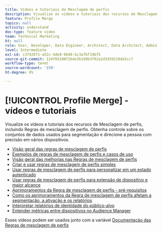 ```yaml
---
title: Vídeos e tutoriais da Mesclagem de perfis
description: Visualize os vídeos e tutoriais dos recursos de Mesclagem de perfis, incluindo Regras de mesclagem de perfis. Obtenha controle sobre os conjuntos de dados usados para segmentação e direcione a pessoa com precisão em vários dispositivos.
feature: Profile Merge
topics: null
activity: understand
doc-type: feature video
team: Technical Marketing
kt: null
role: User, Developer, Data Engineer, Architect, Data Architect, Admin, Leader
level: Intermediate
exl-id: c3742871-a52c-4de9-9648-bc3afbf19bf5
source-git-commit: 124f03208f2b4e3b109b3f02a2d3d59210da5cc7
workflow-type: tm+mt
source-wordcount: '159'
ht-degree: 0%

---
```


# [!UICONTROL Profile Merge] - vídeos e tutoriais

Visualize os vídeos e tutoriais dos recursos de Mesclagem de perfis, incluindo Regras de mesclagem de perfis. Obtenha controle sobre os conjuntos de dados usados para segmentação e direcione a pessoa com precisão em vários dispositivos.

* [Visão geral das regras de mesclagem de perfis](overview-of-profile-merge-rules.md)
* [Exemplos de regras de mesclagem de perfis e casos de uso](profile-merge-rule-examples-and-use-cases.md)
* [Visão geral das melhorias nas Regras de mesclagem de perfis](overview-of-profile-merge-rule-enhancements.md)
* [Criar e usar regras de mesclagem de perfis simples](creating-and-using-simple-profile-merge-rules.md)
* [Usar regras de mesclagem de perfis para personalizar em um estado autenticado](using-profile-merge-rules-to-personalize-in-an-authenticated-state.md)
* [Usar regras de mesclagem de perfis para extensão de dispositivo e maior alcance](using-profile-merge-rules-for-device-extension-and-increased-reach.md)
* [Aprimoramentos da Regra de mesclagem de perfis - pré-requisitos](profile-merge-rule-enhancements-pre-requisites.md)
* [Como os aprimoramentos da Regra de mesclagem de perfis afetam a segmentação, a ativação e os relatórios](how-profile-merge-rule-enhancements-impact-segmentation-activation-and-reporting.md)
* [Interpretar relatórios de identidade do público-alvo](interpret-audience-identity-reporting.md)
* [Entender métricas entre dispositivos no Audience Manager](understanding-cross-device-metrics-in-audience-manager.md)

Esses vídeos podem ser usados junto com a variável [Documentação das Regras de mesclagem de perfis](https://experienceleague.adobe.com/docs/audience-manager/user-guide/features/profile-merge-rules/merge-rules-overview.html)
